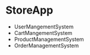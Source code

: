 # StoreApp
- UserMangementSystem
- CartMangementSystem
- ProductManagementSystem
- OrderManagementSystem
